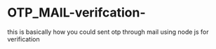 # OTP_MAIL-verifcation-
this is basically how you could sent otp through mail using node js for verification
